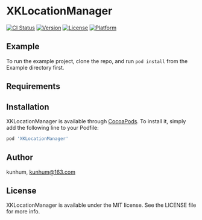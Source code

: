 # XKLocationManager

[![CI Status](https://img.shields.io/travis/kunhum/XKLocationManager.svg?style=flat)](https://travis-ci.org/kunhum/XKLocationManager)
[![Version](https://img.shields.io/cocoapods/v/XKLocationManager.svg?style=flat)](https://cocoapods.org/pods/XKLocationManager)
[![License](https://img.shields.io/cocoapods/l/XKLocationManager.svg?style=flat)](https://cocoapods.org/pods/XKLocationManager)
[![Platform](https://img.shields.io/cocoapods/p/XKLocationManager.svg?style=flat)](https://cocoapods.org/pods/XKLocationManager)

## Example

To run the example project, clone the repo, and run `pod install` from the Example directory first.

## Requirements

## Installation

XKLocationManager is available through [CocoaPods](https://cocoapods.org). To install
it, simply add the following line to your Podfile:

```ruby
pod 'XKLocationManager'
```

## Author

kunhum, kunhum@163.com

## License

XKLocationManager is available under the MIT license. See the LICENSE file for more info.
